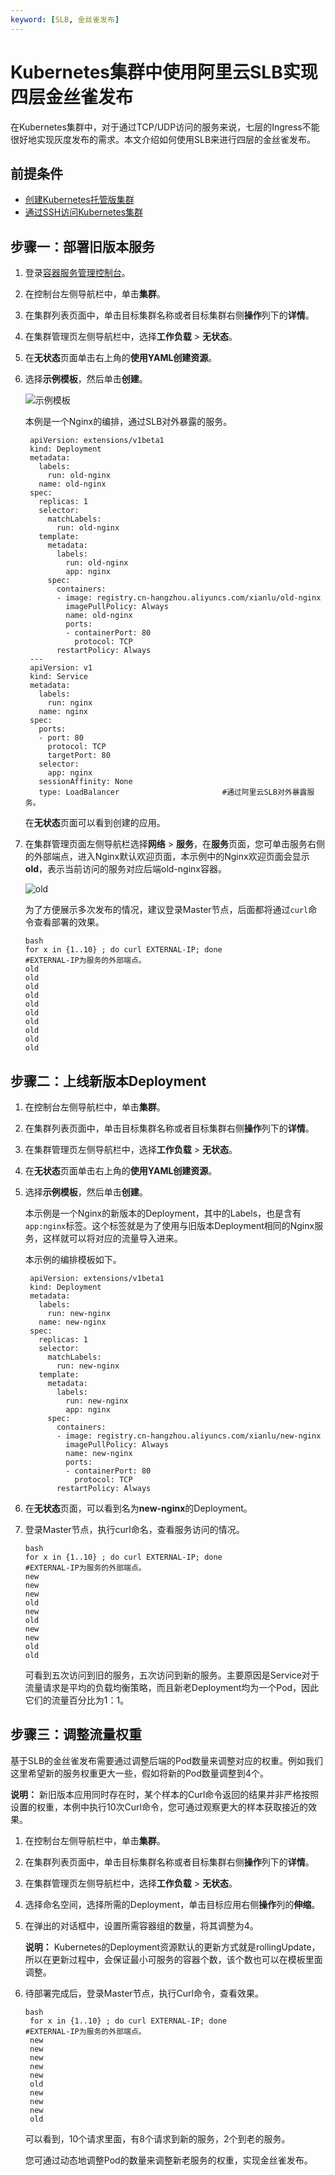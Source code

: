 ```yaml
---
keyword: [SLB, 金丝雀发布]
---
```


# Kubernetes集群中使用阿里云SLB实现四层金丝雀发布

在Kubernetes集群中，对于通过TCP/UDP访问的服务来说，七层的Ingress不能很好地实现灰度发布的需求。本文介绍如何使用SLB来进行四层的金丝雀发布。

## 前提条件

-   [创建Kubernetes托管版集群](/cn.zh-CN/Kubernetes集群用户指南/集群/创建集群/创建Kubernetes托管版集群.md)
-   [通过SSH访问Kubernetes集群](/cn.zh-CN/Kubernetes集群用户指南/集群/连接集群/通过SSH访问Kubernetes集群.md)

## 步骤一：部署旧版本服务

1.  登录[容器服务管理控制台](https://cs.console.aliyun.com)。

2.  在控制台左侧导航栏中，单击**集群**。

3.  在集群列表页面中，单击目标集群名称或者目标集群右侧**操作**列下的**详情**。

4.  在集群管理页左侧导航栏中，选择**工作负载** \> **无状态**。

5.  在**无状态**页面单击右上角的**使用YAML创建资源**。

6.  选择**示例模板**，然后单击**创建**。

    ![示例模板](https://static-aliyun-doc.oss-accelerate.aliyuncs.com/assets/img/zh-CN/1395659951/p148094.png)

    本例是一个Nginx的编排，通过SLB对外暴露的服务。

    ```
     apiVersion: extensions/v1beta1
     kind: Deployment
     metadata:
       labels:
         run: old-nginx
       name: old-nginx
     spec:
       replicas: 1
       selector:
         matchLabels:
           run: old-nginx
       template:
         metadata:
           labels:
             run: old-nginx
             app: nginx
         spec:
           containers:
           - image: registry.cn-hangzhou.aliyuncs.com/xianlu/old-nginx
             imagePullPolicy: Always
             name: old-nginx
             ports:
             - containerPort: 80
               protocol: TCP
           restartPolicy: Always
     ---
     apiVersion: v1
     kind: Service
     metadata:
       labels:
         run: nginx
       name: nginx
     spec:
       ports:
       - port: 80
         protocol: TCP
         targetPort: 80
       selector:
         app: nginx
       sessionAffinity: None
       type: LoadBalancer                       #通过阿里云SLB对外暴露服务。
    ```

    在**无状态**页面可以看到创建的应用。

7.  在集群管理页面左侧导航栏选择**网络** \> **服务**，在**服务**页面，您可单击服务右侧的外部端点，进入Nginx默认欢迎页面，本示例中的Nginx欢迎页面会显示**old**，表示当前访问的服务对应后端old-nginx容器。

    ![old](https://static-aliyun-doc.oss-accelerate.aliyuncs.com/assets/img/zh-CN/2395659951/p9939.png)

    为了方便展示多次发布的情况，建议登录Master节点，后面都将通过`curl`命令查看部署的效果。

    ```
    bash  
    for x in {1..10} ; do curl EXTERNAL-IP; done                    #EXTERNAL-IP为服务的外部端点。
    old
    old
    old
    old
    old
    old
    old
    old
    old
    old
    ```


## 步骤二：上线新版本Deployment

1.  在控制台左侧导航栏中，单击**集群**。

2.  在集群列表页面中，单击目标集群名称或者目标集群右侧**操作**列下的**详情**。

3.  在集群管理页左侧导航栏中，选择**工作负载** \> **无状态**。

4.  在**无状态**页面单击右上角的**使用YAML创建资源**。

5.  选择**示例模板**，然后单击**创建**。

    本示例是一个Nginx的新版本的Deployment，其中的Labels，也是含有`app:nginx`标签。这个标签就是为了使用与旧版本Deployment相同的Nginx服务，这样就可以将对应的流量导入进来。

    本示例的编排模板如下。

    ```
     apiVersion: extensions/v1beta1
     kind: Deployment
     metadata:
       labels:
         run: new-nginx
       name: new-nginx
     spec:
       replicas: 1
       selector:
         matchLabels:
           run: new-nginx
       template:
         metadata:
           labels:
             run: new-nginx
             app: nginx
         spec:
           containers:
           - image: registry.cn-hangzhou.aliyuncs.com/xianlu/new-nginx
             imagePullPolicy: Always
             name: new-nginx
             ports:
             - containerPort: 80
               protocol: TCP
           restartPolicy: Always
    ```

6.  在**无状态**页面，可以看到名为**new-nginx**的Deployment。

7.  登录Master节点，执行curl命名，查看服务访问的情况。

    ```
    bash  
    for x in {1..10} ; do curl EXTERNAL-IP; done                    #EXTERNAL-IP为服务的外部端点。
    new
    new
    new
    old
    new
    old
    new
    new
    old
    old
    ```

    可看到五次访问到旧的服务，五次访问到新的服务。主要原因是Service对于流量请求是平均的负载均衡策略，而且新老Deployment均为一个Pod，因此它们的流量百分比为1：1。


## 步骤三：调整流量权重

基于SLB的金丝雀发布需要通过调整后端的Pod数量来调整对应的权重。例如我们这里希望新的服务权重更大一些，假如将新的Pod数量调整到4个。

**说明：** 新旧版本应用同时存在时，某个样本的Curl命令返回的结果并非严格按照设置的权重，本例中执行10次Curl命令，您可通过观察更大的样本获取接近的效果。

1.  在控制台左侧导航栏中，单击**集群**。

2.  在集群列表页面中，单击目标集群名称或者目标集群右侧**操作**列下的**详情**。

3.  在集群管理页左侧导航栏中，选择**工作负载** \> **无状态**。

4.  选择命名空间，选择所需的Deployment，单击目标应用右侧**操作**列的**伸缩**。

5.  在弹出的对话框中，设置所需容器组的数量，将其调整为4。

    **说明：** Kubernetes的Deployment资源默认的更新方式就是rollingUpdate，所以在更新过程中，会保证最小可服务的容器个数，该个数也可以在模板里面调整。

6.  待部署完成后，登录Master节点，执行Curl命令，查看效果。

    ```
    bash  
     for x in {1..10} ; do curl EXTERNAL-IP; done                    #EXTERNAL-IP为服务的外部端点。
     new
     new
     new
     new
     new
     old
     new
     new
     new
     old
    ```

    可以看到，10个请求里面，有8个请求到新的服务，2个到老的服务。

    您可通过动态地调整Pod的数量来调整新老服务的权重，实现金丝雀发布。


